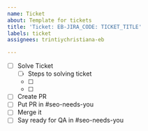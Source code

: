 ```yaml
---
name: Ticket
about: Template for tickets
title: 'Ticket: EB-JIRA_CODE: TICKET_TITLE'
labels: ticket
assignees: trintiychristiana-eb

---
```


- [ ] Solve Ticket
   - [ ] Steps to solving ticket
   - [ ] 
   - [ ] 
- [ ] Create PR
- [ ] Put PR in #seo-needs-you
- [ ] Merge it
- [ ] Say ready for QA in #seo-needs-you
